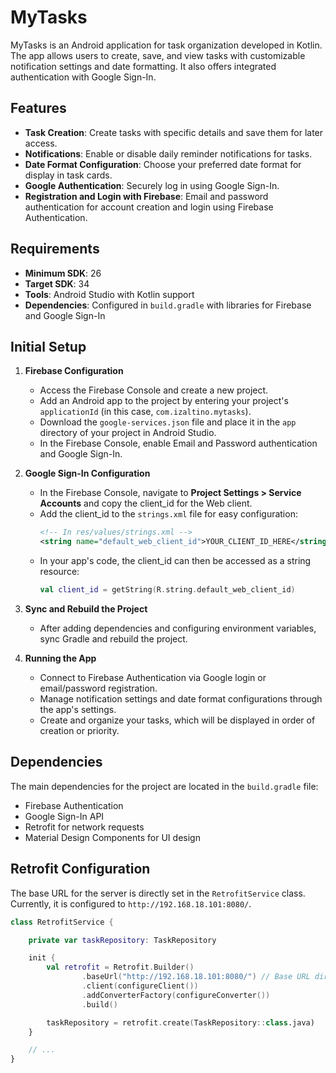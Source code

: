 # MyTasks

MyTasks is an Android application for task organization developed in Kotlin. The app allows users to create, save, and view tasks with customizable notification settings and date formatting. It also offers integrated authentication with Google Sign-In.

## Features
- **Task Creation**: Create tasks with specific details and save them for later access.
- **Notifications**: Enable or disable daily reminder notifications for tasks.
- **Date Format Configuration**: Choose your preferred date format for display in task cards.
- **Google Authentication**: Securely log in using Google Sign-In.
- **Registration and Login with Firebase**: Email and password authentication for account creation and login using Firebase Authentication.

## Requirements
- **Minimum SDK**: 26
- **Target SDK**: 34
- **Tools**: Android Studio with Kotlin support
- **Dependencies**: Configured in `build.gradle` with libraries for Firebase and Google Sign-In

## Initial Setup

1. **Firebase Configuration**
    - Access the Firebase Console and create a new project.
    - Add an Android app to the project by entering your project's `applicationId` (in this case, `com.izaltino.mytasks`).
    - Download the `google-services.json` file and place it in the `app` directory of your project in Android Studio.
    - In the Firebase Console, enable Email and Password authentication and Google Sign-In.

2. **Google Sign-In Configuration**
    - In the Firebase Console, navigate to **Project Settings > Service Accounts** and copy the client_id for the Web client.
    - Add the client_id to the `strings.xml` file for easy configuration:
      ```xml
      <!-- In res/values/strings.xml -->
      <string name="default_web_client_id">YOUR_CLIENT_ID_HERE</string>
      ```
    - In your app's code, the client_id can then be accessed as a string resource:
      ```kotlin
      val client_id = getString(R.string.default_web_client_id)
      ```

3. **Sync and Rebuild the Project**
    - After adding dependencies and configuring environment variables, sync Gradle and rebuild the project.

4. **Running the App**
    - Connect to Firebase Authentication via Google login or email/password registration.
    - Manage notification settings and date format configurations through the app's settings.
    - Create and organize your tasks, which will be displayed in order of creation or priority.

## Dependencies
The main dependencies for the project are located in the `build.gradle` file:
- Firebase Authentication
- Google Sign-In API
- Retrofit for network requests
- Material Design Components for UI design

## Retrofit Configuration
The base URL for the server is directly set in the `RetrofitService` class. Currently, it is configured to `http://192.168.18.101:8080/`.

```kotlin
class RetrofitService {

    private var taskRepository: TaskRepository

    init {
        val retrofit = Retrofit.Builder()
                .baseUrl("http://192.168.18.101:8080/") // Base URL directly set here
                .client(configureClient())
                .addConverterFactory(configureConverter())
                .build()

        taskRepository = retrofit.create(TaskRepository::class.java)
    }

    // ...
}
